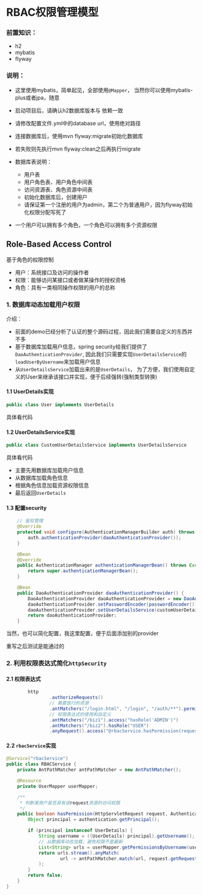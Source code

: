 # RBAC权限管理模型

### 前置知识：

- h2
- mybatis
- flyway

### 说明： 
- 这里使用mybatis，简单起见，全部使用```@Mapper```，
当然你可以使用mybatis-plus或者jpa，随意
- 启动项目后，请确认h2数据库版本与 依赖一致
- 请修改配置文件.yml中的database url，使用绝对路径
- 连接数据库后，使用mvn flyway:migrate初始化数据库
- 若失败则先执行mvn flyway:clean之后再执行migrate
- 数据库表说明：
    - 用户表
    - 用户角色表、用户角色中间表
    - 访问资源表、角色资源中间表
    - 初始化数据库后，创建用户
    - 请保证第一个注册的用户为admin，第二个为普通用户，因为flyway初始化权限分配写死了

- 一个用户可以拥有多个角色，一个角色可以拥有多个资源权限

## Role-Based Access Control

基于角色的权限控制

- 用户：系统接口及访问的操作者
- 权限：能够访问某接口或者做某操作的授权资格
- 角色：具有一类相同操作权限的用户的总称

### 1. 数据库动态加载用户权限

介绍：
- 前面的demo已经分析了认证的整个源码过程，因此我们需要自定义的东西并不多
- 基于数据库加载用户信息，spring security给我们提供了```DaoAuthenticationProvider```,
因此我们只需要实现```UserDetailsService```的```loadUserByUsername```来加载用户信息
- 从```UserDetailsService```加载出来的是```UserDetails```，
为了方便，我们使用自定义的User来继承该接口并实现，便于后续强转(强制类型转换)

#### 1.1 UserDetails实现
```java
public class User implements UserDetails
```
具体看代码
#### 1.2 UserDetailsService实现
```java
public class CustomUserDetailsService implements UserDetailsService
```
具体看代码
- 主要先用数据库加载用户信息
- 从数据库加载角色信息
- 根据角色信息加载资源权限信息
- 最后返回```UserDetails```

#### 1.3 配置security
```java
    // 鉴权管理
    @Override
    protected void configure(AuthenticationManagerBuilder auth) throws Exception {
        auth.authenticationProvider(daoAuthenticationProvider());
    }

    @Bean
    @Override
    public AuthenticationManager authenticationManagerBean() throws Exception {
        return super.authenticationManagerBean();
    }

    @Bean
    public DaoAuthenticationProvider daoAuthenticationProvider() {
        DaoAuthenticationProvider daoAuthenticationProvider = new DaoAuthenticationProvider();
        daoAuthenticationProvider.setPasswordEncoder(passwordEncoder());
        daoAuthenticationProvider.setUserDetailsService(customUserDetailsService);
        return daoAuthenticationProvider;
    }
```
当然，也可以简化配置，我这里配置，便于后面添加别的provider

重写之后测试是能通过的

### 2. 利用权限表达式简化```httpSecurity```

#### 2.1 权限表达式
```java
        http
                .authorizeRequests()
                // 需要放行的资源
                .antMatchers("/login.html", "/login", "/auth/**").permitAll()
                // 权限表达式的使用和自定义
                .antMatchers("/biz1").access("hasRole('ADMIN')")
                .antMatchers("/biz2").hasRole("USER")
                .anyRequest().access("@rbacService.hasPermission(request,authentication)");
```

#### 2.2 ```rbacService```实现
```java
@Service("rbacService")
public class RBACService {
    private AntPathMatcher antPathMatcher = new AntPathMatcher();

    @Resource
    private UserMapper userMapper;

    /**
     * 判断某用户是否具有该request资源的访问权限
     */
    public boolean hasPermission(HttpServletRequest request, Authentication authentication) {
        Object principal = authentication.getPrincipal();

        if (principal instanceof UserDetails) {
            String username = ((UserDetails) principal).getUsername();
            // 从数据库动态加载，避免权限不是最新
            List<String> urls = userMapper.getPermissionsByUsername(username);
            return urls.stream().anyMatch(
                    url -> antPathMatcher.match(url, request.getRequestURI())
            );
        }
        return false;
    }
}
```